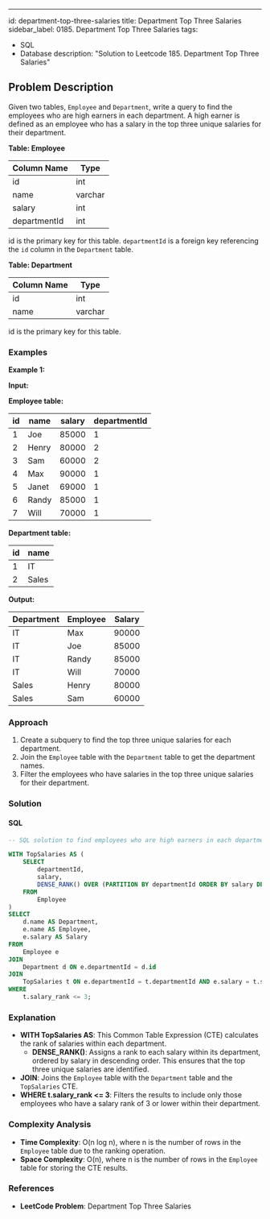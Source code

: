 ---

id: department-top-three-salaries
title: Department Top Three Salaries
sidebar_label: 0185. Department Top Three Salaries
tags:
- SQL
- Database
description: "Solution to Leetcode 185. Department Top Three Salaries"

## Problem Description

Given two tables, `Employee` and `Department`, write a query to find the employees who are high earners in each department. A high earner is defined as an employee who has a salary in the top three unique salaries for their department.

**Table: Employee**

| Column Name  | Type    |
|--------------|---------|
| id           | int     |
| name         | varchar |
| salary       | int     |
| departmentId | int     |
id is the primary key for this table. `departmentId` is a foreign key referencing the `id` column in the `Department` table.

**Table: Department**

| Column Name | Type    |
|-------------|---------|
| id          | int     |
| name        | varchar |
id is the primary key for this table.

### Examples

**Example 1:**

**Input:**

**Employee table:**

| id  | name  | salary | departmentId |
| --- | ----- | ------ | ------------ |
| 1   | Joe   | 85000  | 1            |
| 2   | Henry | 80000  | 2            |
| 3   | Sam   | 60000  | 2            |
| 4   | Max   | 90000  | 1            |
| 5   | Janet | 69000  | 1            |
| 6   | Randy | 85000  | 1            |
| 7   | Will  | 70000  | 1            |

**Department table:**

| id  | name  |
| --- | ----- |
| 1   | IT    |
| 2   | Sales |

**Output:**

| Department | Employee | Salary |
|------------|----------|--------|
| IT         | Max      | 90000  |
| IT         | Joe      | 85000  |
| IT         | Randy    | 85000  |
| IT         | Will     | 70000  |
| Sales      | Henry    | 80000  |
| Sales      | Sam      | 60000  |

### Approach

1. Create a subquery to find the top three unique salaries for each department.
2. Join the `Employee` table with the `Department` table to get the department names.
3. Filter the employees who have salaries in the top three unique salaries for their department.

### Solution

#### SQL

```sql
-- SQL solution to find employees who are high earners in each department

WITH TopSalaries AS (
    SELECT 
        departmentId, 
        salary,
        DENSE_RANK() OVER (PARTITION BY departmentId ORDER BY salary DESC) AS salary_rank
    FROM 
        Employee
)
SELECT 
    d.name AS Department, 
    e.name AS Employee, 
    e.salary AS Salary
FROM 
    Employee e
JOIN 
    Department d ON e.departmentId = d.id
JOIN 
    TopSalaries t ON e.departmentId = t.departmentId AND e.salary = t.salary
WHERE 
    t.salary_rank <= 3;
```

### Explanation

- **WITH TopSalaries AS**: This Common Table Expression (CTE) calculates the rank of salaries within each department.
  - **DENSE_RANK()**: Assigns a rank to each salary within its department, ordered by salary in descending order. This ensures that the top three unique salaries are identified.
- **JOIN**: Joins the `Employee` table with the `Department` table and the `TopSalaries` CTE.
- **WHERE t.salary_rank <= 3**: Filters the results to include only those employees who have a salary rank of 3 or lower within their department.

### Complexity Analysis

- **Time Complexity**: O(n log n), where n is the number of rows in the `Employee` table due to the ranking operation.
- **Space Complexity**: O(n), where n is the number of rows in the `Employee` table for storing the CTE results.

### References

- **LeetCode Problem**: Department Top Three Salaries

